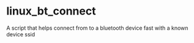 # linux_bt_connect
A script that helps connect from to a bluetooth device fast with a known device ssid
